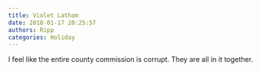 ```yaml
---
title: Violet Latham
date: 2018-01-17 20:25:57
authors: Ripp
categories: Holiday
---
```


 I feel like the entire county commission is corrupt. They are all in it together.